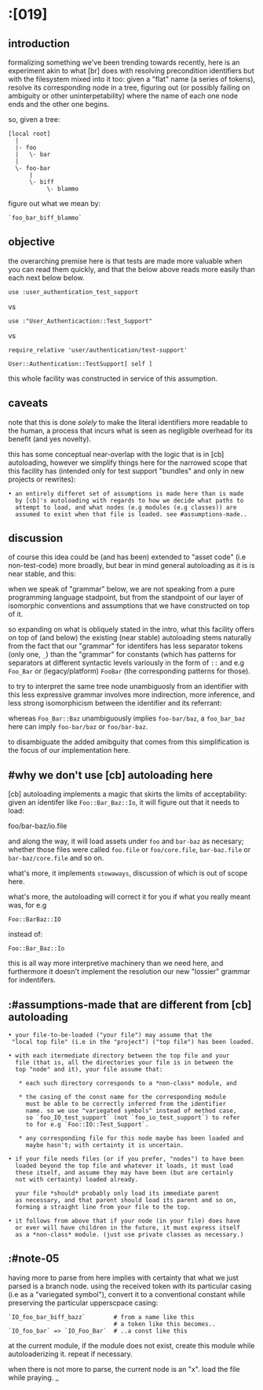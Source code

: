 # :[019]


## introduction

formalizing something we've been trending towards recently, here is an
experiment akin to what [br] does with resolving precondition
identifiers but with the filesystem mixed into it too: given a "flat" name
(a series of tokens), resolve its corresponding node in a tree, figuring
out (or possibly failing on ambiguity or other uninterpetability) where
the name of each one node ends and the other one begins.

so, given a tree:

    [local root]
      |
      |- foo
      |   \- bar
      |
      \- foo-bar
          |
          \- biff
               \- blammo

figure out what we mean by:

    `foo_bar_biff_blammo`




## objective

the overarching premise here is that tests are made more valuable when
you can read them quickly, and that the below above reads more easily
than each next below below.

    use :user_authentication_test_support

vs

    use :"User_Authenticaction::Test_Support"

vs

    require_relative 'user/authentication/test-support'

    User::Authentication::TestSupport[ self ]


this whole facility was constructed in service of this assumption.




## caveats

note that this is done *solely* to make the literal identifiers more
readable to the human, a process that incurs what is seen as negligible
overhead for its benefit (and yes novelty).

this has some conceptual near-overlap with the logic that is in [cb]
autoloading, however we simplify things here for the narrowed scope that
this facility has (intended only for test support "bundles" and only in
new projects or rewrites):

    • an entirely differet set of assumptions is made here than is made
      by [cb]'s autoloading with regards to how we decide what paths to
      attempt to load, and what nodes (e.g modules (e.g classes)) are
      assumed to exist when that file is loaded. see #assumptions-made..




## discussion

of course this idea could be (and has been) extended to "asset code"
(i.e non-test-code) more broadly, but bear in mind general autoloading
as it is is near stable, and this:

when we speak of "grammar" below, we are not speaking from a pure
programming language stadpoint, but from the standpoint of our layer of
isomorphic conventions and assumptions that we have constructed on top
of it.

so expanding on what is obliquely stated in the intro, what this facility
offers on top of (and below) the existing (near stable) autoloading stems
naturally from the fact that our "grammar" for identifers has less
separator tokens (only one, `_`) than the "grammar" for constants (which
has patterns for separators at different syntactic levels variously in
the form of `::` and e.g `Foo_Bar` or (legacy/platform) `FooBar` (the
corresponding patterns for those).

to try to interpret the same tree node unambiguosly from an identifier
with this less expressive grammar involves more indirection, more
inference, and less strong isomorphicism between the identifier and its
referrant:

whereas `Foo_Bar::Baz` unambiguously implies `foo-bar/baz`, a
`foo_bar_baz` here can imply `foo-bar/baz` or `foo/bar-baz`.

to disambiguate the added amibguity that comes from this simplification
is the focus of our implementation here.




## #why we don't use [cb] autoloading here

[cb] autoloading implements a magic that skirts the limits of
acceptability: given an identifer like `Foo::Bar_Baz::Io`, it will
figure out that it needs to load:

   foo/bar-baz/io.file

and along the way, it will load assets under `foo` and `bar-baz` as
necesary; whether those files were called `foo.file` or `foo/core.file`,
`bar-baz.file` or `bar-baz/core.file` and so on.

what's more, it implements `stowaways`, discussion of which is out of
scope here.

what's more, the autoloading will correct it for you if what you really
meant was, for e.g

    Foo::BarBaz::IO

instead of:

    Foo::Bar_Baz::Io

this is all way more interpretive machinery than we need here, and
furthermore it doesn't implement the resolution our new "lossier"
grammar for indentifers.




## :#assumptions-made that are different from [cb] autoloading

    • your file-to-be-loaded ("your file") may assume that the
     "local top file" (i.e in the "project") ("top file") has been loaded.

    • with each itermediate directory between the top file and your
      file (that is, all the directories your file is in between the
      top "node" and it), your file assume that:

       * each such directory corresponds to a *non-class* module, and

       * the casing of the const name for the corresponding module
         must be able to be correctly inferred from the identifier
         name. so we use "variegated symbols" instead of method case,
         so `foo_IO_test_support` (not `foo_io_test_support`) to refer
         to for e.g `Foo::IO::Test_Support`.

       * any corresponding file for this node maybe has been loaded and
         maybe hasn't; with certainty it is uncertain.

    • if your file needs files (or if you prefer, "nodes") to have been
      loaded beyond the top file and whatever it loads, it must load
      these itself, and assume they may have been (but are certainly
      not with certainty) loaded already.

      your file *should* probably only load its immediate parent
      as necessary, and that parent should load its parent and so on,
      forming a straight line from your file to the top.

    • it follows from above that if your node (in your file) does have
      or ever will have children in the future, it must express itself
      as a *non-class* module. (just use private classes as necessary.)





## :#note-05

having more to parse from here implies with certainty that what we just
parsed is a branch node. using the received token with its particular
casing (i.e as a "variegated symbol"), convert it to a conventional
constant while preserving the particular upperscpace casing:


    `IO_foo_bar_biff_bazz`        # from a name like this
                                  # a token like this becomes..
    `IO_foo_bar` => `IO_Foo_Bar`  # ..a const like this


at the current module, if the module does not exist, create this module
while autoloaderizing it. repeat if necessary.

when there is not more to parse, the current node is an "x". load the
file while praying.
_
